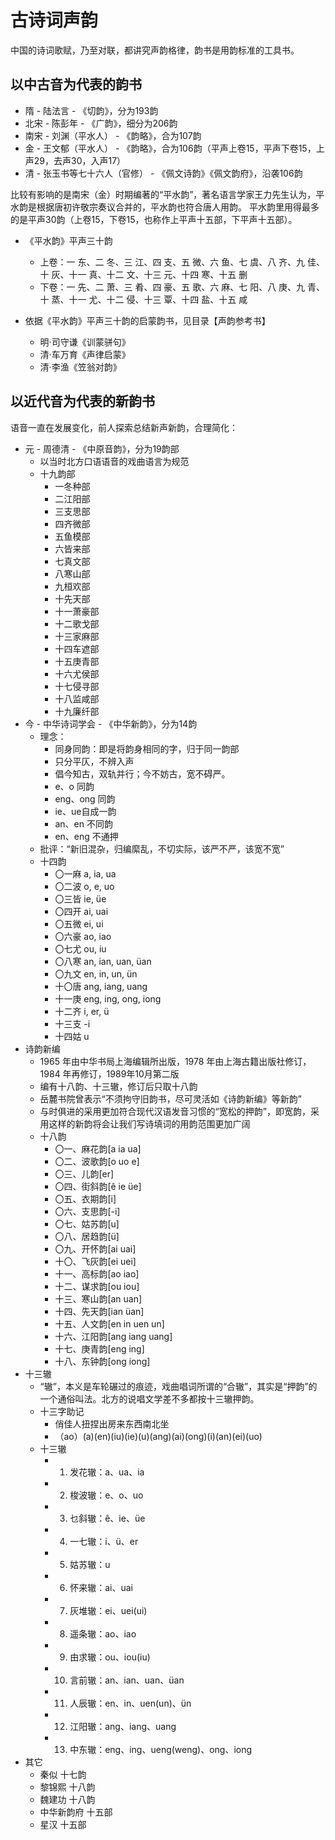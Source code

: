 # 古诗词声韵

中国的诗词歌赋，乃至对联，都讲究声韵格律，韵书是用韵标准的工具书。

## 以**中古音**为代表的韵书

- 隋 - 陆法言 - 《切韵》，分为193韵
- 北宋 - 陈彭年 - 《广韵》，细分为206韵
- 南宋 - 刘渊（平水人） - 《韵略》，合为107韵
- 金 - 王文郁（平水人） - 《韵略》，合为106韵（平声上卷15，平声下卷15，上声29，去声30，入声17）
- 清 - 张玉书等七十六人（官修） - 《佩文诗韵》《佩文韵府》，沿袭106韵

比较有影响的是南宋（金）时期编著的“平水韵”，著名语言学家王力先生认为，平水韵是根据唐初许敬宗奏议合并的，平水韵也符合唐人用韵。
平水韵里用得最多的是平声30韵（上卷15，下卷15，也称作上平声十五部，下平声十五部）。

- 《平水韵》平声三十韵
  + 上卷：一 东、二 冬、三 江、四 支、五 微、六 鱼、七 虞、八 齐、九 佳、十 灰、十一 真、十二 文、十三 元、十四 寒、十五 删
  + 下卷：一 先、二 萧、三 肴、四 豪、五 歌、六 麻、七 阳、八 庚、九 青、十 蒸、十一 尤、十二 侵、十三 覃、十四 盐、十五 咸

- 依据《平水韵》平声三十韵的启蒙韵书，见目录【声韵参考书】
	+ 明·司守谦《训蒙骈句》
	+ 清·车万育《声律启蒙》
	+ 清·李渔《笠翁对韵》

## 以**近代音**为代表的新韵书

语音一直在发展变化，前人探索总结新声新韵，合理简化：

- 元 - 周德清 - 《中原音韵》，分为19韵部
  * 以当时北方口语语音的戏曲语言为规范
  * 十九韵部
    + 一冬种部
    + 二江阳部
    + 三支思部
    + 四齐微部
    + 五鱼模部
    + 六皆来部
    + 七真文部
    + 八寒山部
    + 九桓欢部
    + 十先天部
    + 十一萧豪部
    + 十二歌戈部
    + 十三家麻部
    + 十四车遮部
    + 十五庚青部
    + 十六尤侯部
    + 十七侵寻部
    + 十八监咸部
    + 十九廉纤部
- 今 - 中华诗词学会 - 《中华新韵》，分为14韵
	+ 理念：
		* 同身同韵：即是将韵身相同的字，归于同一韵部
		* 只分平仄，不辨入声
		* 倡今知古，双轨并行；今不妨古，宽不碍严。
		* e、o 同韵
		* eng、ong 同韵
		* ie、ue自成一韵
		* an、en 不同韵
		* en、eng 不通押
	+ 批评：“新旧混杂，归编縻乱，不切实际，该严不严，该宽不宽”
	+ 十四韵
		* 〇一麻		a, ia, ua
		* 〇二波		o, e, uo
		* 〇三皆		ie, üe
		* 〇四开		ai, uai
		* 〇五微		ei, ui
		* 〇六豪		ao, iao
		* 〇七尤		ou, iu
		* 〇八寒		an, ian, uan, üan
		* 〇九文		en, in, un, ün
		* 十〇唐		ang, iang, uang
		* 十一庚		eng, ing, ong, iong
		* 十二齐		i, er, ü
		* 十三支		-i
		* 十四姑		u
- 诗韵新编
	+ 1965 年由中华书局上海编辑所出版，1978 年由上海古籍出版社修订，1984 年再修订，1989年10月第二版
	+ 编有十八韵、十三辙，修订后只取十八韵
	+ 岳麓书院曾表示“不须拘守旧韵书，尽可灵活如《诗韵新编》等新韵”
	+ 与时俱进的采用更加符合现代汉语发音习惯的“宽松的押韵”，即宽韵，采用这样的新韵将会让我们写诗填词的用韵范围更加广阔
	+ 十八韵
		* 〇一、麻花韵[a ia ua]
		* 〇二、波歌韵[o uo e]
		* 〇三、儿韵[er]
		* 〇四、街斜韵[ê ie üe]
		* 〇五、衣期韵[i]
		* 〇六、支思韵[-i]
		* 〇七、姑苏韵[u]
		* 〇八、居趋韵[ü]
		* 〇九、开怀韵[ai uai]
		* 十〇、飞灰韵[ei uei]
		* 十一、高标韵[ao iao]
		* 十二、谋求韵[ou iou]
		* 十三、寒山韵[an uan]
		* 十四、先天韵[ian üan]
		* 十五、人文韵[en in uen un]
		* 十六、江阳韵[ang iang uang]
		* 十七、庚青韵[eng ing]
		* 十八、东钟韵[ong iong]
- 十三辙
	+ “辙”，本义是车轮碾过的痕迹，戏曲唱词所谓的“合辙”，其实是“押韵”的一个通俗叫法。北方的说唱文学差不多都按十三辙押韵。
	+ 十三字助记
		- 俏佳人扭捏出房来东西南北坐
		- （ao）(a)(en)(iu)(ie)(u)(ang)(ai)(ong)(i)(an)(ei)(uo)	
	+ 十三辙
		* 01. 发花辙：a、ua、ia
		* 02. 梭波辙：e、o、uo
		* 03. 乜斜辙：ê、ie、üe
		* 04. 一七辙：i、ü、er
		* 05. 姑苏辙：u
		* 06. 怀来辙：ai、uai
		* 07. 灰堆辙：ei、uei(ui)
		* 08. 遥条辙：ao、iao
		* 09. 由求辙：ou、iou(iu)
		* 10. 言前辙：an、ian、uan、üan
		* 11. 人辰辙：en、in、uen(un)、ün
		* 12. 江阳辙：ang、iang、uang
		* 13. 中东辙：eng、ing、ueng(weng)、ong、iong
- 其它
	+ 秦似 十七韵
	+ 黎锦熙 十八韵
	+ 魏建功 十八韵
	+ 中华新韵府	十五部	
	+ 星汉	十五部

